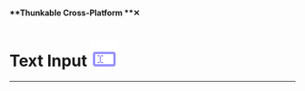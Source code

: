 #### **Thunkable Cross-Platform **✕

# Text Input ![](/assets/iOSviewIconTextInput.png)

---

#### 



